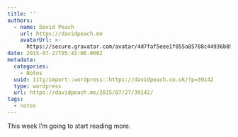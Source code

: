 ```yaml
---
title: ''
authors:
  - name: David Peach
    url: https://davidpeach.me
    avatarUrl: >-
      https://secure.gravatar.com/avatar/4d7faf5eee1f055a85788c44936b8995eaab6dfb004e7854ec747ccb272e91ee?s=96&d=mm&r=g
date: 2015-07-27T05:43:00.000Z
metadata:
  categories:
    - Notes
  uuid: 11ty/import::wordpress::https://davidpeach.co.uk/?p=39142
  type: wordpress
  url: https://davidpeach.me/2015/07/27/39142/
tags:
  - notes
---
```

This week I’m going to start reading more.